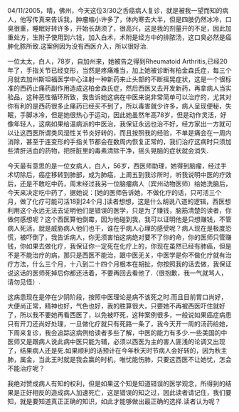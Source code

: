 04/11/2005，晴，佛州，今天这位3/30之舌癌病人复诊，就是被我一望而知的病人，他写传真来告诉我，肿瘤缩小许多了，体内寒去大半，但是四肢仍然冰冷，口臭很重，睡眠好转许多，开始长胡须了，很高兴，这是我的剂量开的不足，因此加重处方，生附子使用到六钱，加入白术，术附是经方中的排脓汤，这口臭必然是癌肿化脓所致.这案例因为没有西医介入，所以很好治.

一位太太，白人，78岁，自加州来，她被告之得到Rheumatoid Arthritis,已经20年了，手指关节已经变形，当然是疼痛难当，加上她被诊断有柏金森氏症，每三个月就去加州斯坦福医学中心注射一种新药来止头部的不断摇晃症状，这是一个很标准的西药止痛药副作用造成这柏金森氏症，然后西医又去开发新药，再拿病人当实验品，这种恶性循环所致，我告诉她这病在中医来说非常简单可以治疗的，尤其对你有利的是西药很多止痛药已经买不到了，所以毒害就少许多，病人呈现便秘，失眠，手脚冰冷，但是她很热心于运动，因此她虽然年高78岁，但是动作灵活，好像年轻人，这病如果给温病派的中医治，我保证永远也治不好，经方家出一方就可以让这西医所谓类风湿性关节炎好转的，而且按照我的经验，不单是痛会在一周内消除，甚至于连变形的手指关节都会在数周内恢复正常的，我们治疗这病时只须加些清肝活血的药物，把肝脏里的毒素清除干净，摇头晃脑的症状就会消失.

今天最有意思的是一位女病人，白人，56岁，西医师助理，她得到脑瘤，经过手术切除后，癌症移转到肺部，成为肺癌，上周五到我诊所时，听我说明中医的疗效后，还是不敢吃中药，周末经过我另一位脑瘤病人（宾州动物医师）给她洗脑后，今天来决定吃中药了，据她说：[她的医师告诉她，不做化疗的话，只可活三个月，做了化疗可能可活18到24个月.]读者想想，这是什么胡说八道的逻辑，西医想利用这个永远无法去证明他们是错误的医学，只是为了赚钱，脑筋清楚的读者，你做何感想呢？这个西医算他倒霉，因为他碰到我，我可以证明他是只想赚钱，不管病人死活，就是威胁病人他们也干，谁在乎病人心理的感受呢？病人现在是极度恐慌，被吓倒了，我告诉病人，你无须害怕这病绝对要不了你的命，你的医师只管赚钱，你如果去做化疗，我保证你一定死在化疗上的，你现在虽然已经有肺癌，但是不是不能治疗的病，那只是西医不能治，跟中医无关，中医学是你不做化疗就有治疗方法，什么三个月，十八到二十四个月根本在胡扯，你按照我的话去做，我保证说这话的医师死掉后你都还活着，不要再回去看他了.（很抱歉，我一气就骂人，请勿见怪）.

这病患现在是停在少阴阶段，按照中医理论是病不该死之时.而且目前胃口尚好，大便尚正常，精神也好，气色也好，我的胜算很大，只要她不再被西医吓住就好了，所以我不要她再看西医了，以免被吓死，这种案例很多，一般说如果癌症病患只有开刀还尚好处理，一旦做化疗就只有死路一条了，我今天开一周的汤药给她，下周来复诊，我会追踪这病例给读者多些了解，中医的能力有多少.一些美国的中医师又是跟病人说此病中医只能为辅，必须以西医为主的害人匪浅的论调又出现了，结果病人还是死.如果顺利的话预计在今年秋天时节病人会好转的，因为秋主肺，属金，当此王时就是我会赢的时机，唯忧能伤肺，只要这西医不让她忧，怎会不能治疗呢？

我绝对赞成病人有知的权利，但是如果这个知是知道错误的医学观念，所得到的结果是正好相反的造成病人加速死亡，这是错误的知之过，因此读者请记住，我们要知，就是要知道真正正确的知识，如此才能够做出最正确的选择.读者认为呢？